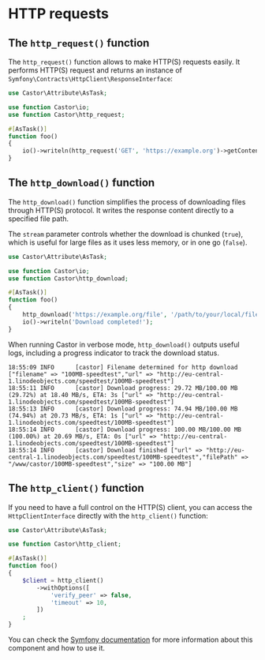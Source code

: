 # HTTP requests

## The `http_request()` function

The `http_request()` function allows to make HTTP(S) requests easily. It performs HTTP(S)
request and returns an instance of
`Symfony\Contracts\HttpClient\ResponseInterface`:

```php
use Castor\Attribute\AsTask;

use function Castor\io;
use function Castor\http_request;

#[AsTask()]
function foo()
{
    io()->writeln(http_request('GET', 'https://example.org')->getContent());
}
```

## The `http_download()` function

The `http_download()` function simplifies the process of downloading files through HTTP(S) protocol. It writes the
response content directly to a specified file path.

The `stream` parameter controls whether the download is chunked (`true`), which is useful for large files as it uses less memory, or in one go (`false`). 

```php
use Castor\Attribute\AsTask;

use function Castor\io;
use function Castor\http_download;

#[AsTask()]
function foo()
{
    http_download('https://example.org/file', '/path/to/your/local/file', stream: true);
    io()->writeln('Download completed!');
}
```

When running Castor in verbose mode, `http_download()` outputs useful logs, including a progress indicator to track the download status.

```
18:55:09 INFO      [castor] Filename determined for http download ["filename" => "100MB-speedtest","url" => "http://eu-central-1.linodeobjects.com/speedtest/100MB-speedtest"]
18:55:11 INFO      [castor] Download progress: 29.72 MB/100.00 MB (29.72%) at 18.40 MB/s, ETA: 3s ["url" => "http://eu-central-1.linodeobjects.com/speedtest/100MB-speedtest"]
18:55:13 INFO      [castor] Download progress: 74.94 MB/100.00 MB (74.94%) at 20.73 MB/s, ETA: 1s ["url" => "http://eu-central-1.linodeobjects.com/speedtest/100MB-speedtest"]
18:55:14 INFO      [castor] Download progress: 100.00 MB/100.00 MB (100.00%) at 20.69 MB/s, ETA: 0s ["url" => "http://eu-central-1.linodeobjects.com/speedtest/100MB-speedtest"]
18:55:14 INFO      [castor] Download finished ["url" => "http://eu-central-1.linodeobjects.com/speedtest/100MB-speedtest","filePath" => "/www/castor/100MB-speedtest","size" => "100.00 MB"]
```

## The `http_client()` function

If you need to have a full control on the HTTP(S) client, you can access the
`HttpClientInterface` directly with the `http_client()` function:

```php
use Castor\Attribute\AsTask;

use function Castor\http_client;

#[AsTask()]
function foo()
{
    $client = http_client()
        ->withOptions([
            'verify_peer' => false,
            'timeout' => 10,
        ])
    ;
}
```

You can check
the [Symfony documentation](https://symfony.com/doc/current/http_client.html)
for more information about this component and how to use it.
